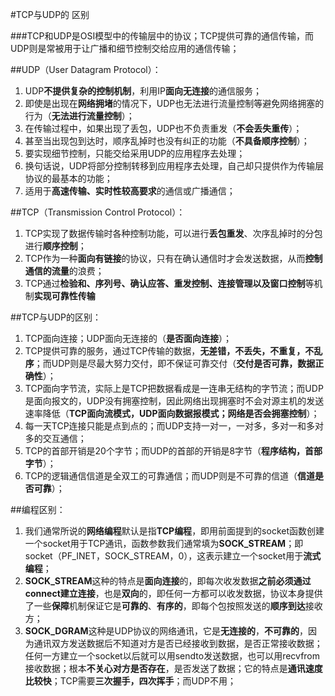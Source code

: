 #TCP与UDP的	区别

###TCP和UDP是OSI模型中的传输层中的协议；TCP提供可靠的通信传输，而UDP则是常被用于让广播和细节控制交给应用的通信传输；

##UDP（User Datagram Protocol）：

1. UDP**不提供复杂的控制机制**，利用IP**面向无连接**的通信服务；
2. 即使是出现在**网络拥堵**的情况下，UDP也无法进行流量控制等避免网络拥塞的行为（**无法进行流量控制**）；
3. 在传输过程中，如果出现了丢包，UDP也不负责重发（**不会丢失重传**）；
4. 甚至当出现包到达时，顺序乱掉时也没有纠正的功能（**不具备顺序控制**）；
5. 要实现细节控制，只能交给采用UDP的应用程序去处理；
6. 换句话说，UDP将部分控制转移到应用程序去处理，自己却只提供作为传输层协议的最基本的功能；
7. 适用于**高速传输、实时性较高要求**的通信或广播通信；

##TCP（Transmission Control Protocol）：

1. TCP实现了数据传输时各种控制功能，可以进行**丢包重发**、次序乱掉时的分包进行**顺序控制**；
2. TCP作为一种**面向有链接**的协议，只有在确认通信时才会发送数据，从而**控制通信的流量**的浪费；
3. TCP通过**检验和、序列号、确认应答、重发控制、连接管理以及窗口控制**等机制**实现可靠性传输**

##TCP与UDP的区别：

1. TCP面向连接；UDP面向无连接的（**是否面向连接**）；
2. TCP提供可靠的服务，通过TCP传输的数据，**无差错，不丢失，不重复，不乱序**；而UDP则是尽最大努力交付，即不保证可靠交付（**交付是否可靠，数据正确性**）；
3. TCP面向字节流，实际上是TCP把数据看成是一连串无结构的字节流；而UDP是面向报文的，UDP没有拥塞控制，因此网络出现拥塞时不会对源主机的发送速率降低（**TCP面向流模式，UDP面向数据报模式；网络是否会拥塞控制**）；
4. 每一天TCP连接只能是点到点的；而UDP支持一对一，一对多，多对一和多对多的交互通信；
5. TCP的首部开销是20个字节；而UDP的首部的开销是8字节（**程序结构，首部字节**）；
6. TCP的逻辑通信信道是全双工的可靠通信；而UDP则是不可靠的信道（**信道是否可靠**）；

##编程区别：

1. 我们通常所说的**网络编程**默认是指**TCP编程**，即用前面提到的socket函数创建一个socket用于TCP通讯，函数参数我们通常填为**SOCK_STREAM**；即socket（PF_INET，SOCK_STREAM，0），这表示建立一个socket用于**流式编程**；
2. **SOCK_STREAM**这种的特点是**面向连接**的，即每次收发数据**之前必须通过connect建立连接**，也是**双向**的，即任何一方都可以收发数据，协议本身提供了一些**保障**机制保证它是**可靠的**、**有序的**，即每个包按照发送的**顺序到达**接收方；
3. **SOCK_DGRAM**这种是UDP协议的网络通讯，它是**无连接的**，**不可靠的**，因为通讯双方发送数据后不知道对方是否已经接收到数据，是否正常接收数据；任何一方建立一个socket以后就可以用sendto发送数据，也可以用recvfrom接收数据；根本**不关心对方是否存在**，是否发送了数据；它的特点是**通讯速度比较快**；TCP需要**三次握手，四次挥手**；而UDP不用；